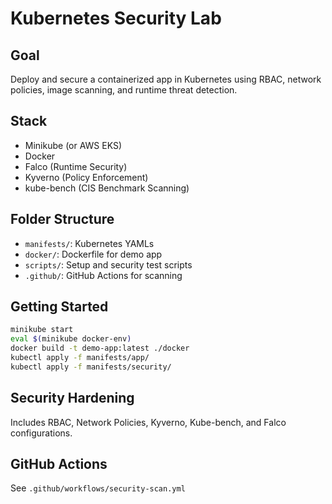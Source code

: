# Kubernetes Security Lab

##  Goal
Deploy and secure a containerized app in Kubernetes using RBAC, network policies, image scanning, and runtime threat detection.

##  Stack
- Minikube (or AWS EKS)
- Docker
- Falco (Runtime Security)
- Kyverno (Policy Enforcement)
- kube-bench (CIS Benchmark Scanning)

##  Folder Structure
- `manifests/`: Kubernetes YAMLs
- `docker/`: Dockerfile for demo app
- `scripts/`: Setup and security test scripts
- `.github/`: GitHub Actions for scanning

##  Getting Started

```bash
minikube start
eval $(minikube docker-env)
docker build -t demo-app:latest ./docker
kubectl apply -f manifests/app/
kubectl apply -f manifests/security/
```

##  Security Hardening
Includes RBAC, Network Policies, Kyverno, Kube-bench, and Falco configurations.

##  GitHub Actions
See `.github/workflows/security-scan.yml`
